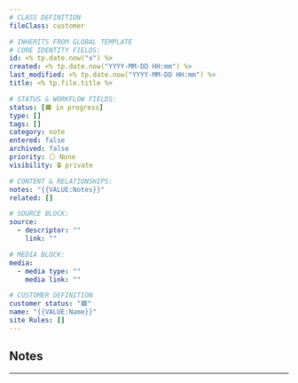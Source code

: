 ```yaml
---
# CLASS DEFINITION
fileClass: customer

# INHERITS FROM GLOBAL TEMPLATE
# CORE IDENTITY FIELDS:
id: <% tp.date.now("x") %>
created: <% tp.date.now("YYYY-MM-DD HH:mm") %>
last_modified: <% tp.date.now("YYYY-MM-DD HH:mm") %>
title: <% tp.file.title %>

# STATUS & WORKFLOW FIELDS:
status: [🟧 in progress]
type: []
tags: []
category: note
entered: false
archived: false
priority: ⚪ None
visibility: 🔒 private

# CONTENT & RELATIONSHIPS:
notes: "{{VALUE:Notes}}"
related: []

# SOURCE BLOCK:
source:
  - descriptor: ""
    link: ""

# MEDIA BLOCK:
media:
  - media type: ""
    media link: ""

# CUSTOMER DEFINITION
customer status: "🟩"
name: "{{VALUE:Name}}"
site Rules: []
---
```


## Notes
---


